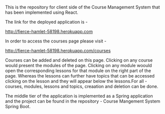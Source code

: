 This is the repository for client side of the Course Management System that has been implemented using React.

The link for the deployed application is - 

http://fierce-hamlet-58198.herokuapp.com

In order to access the courses page please visit - 

http://fierce-hamlet-58198.herokuapp.com/courses

Courses can be added and deleted on this page. Clicking on any course would present the modules of the page.  Clicking on any module woould open the corresponding lessons for that module on the right part of the page. Whereas the lessons can further have topics that can be accessed clicking on the lesson and they will appear below the lessons.For all - courses, modules, lessons and topics, creaation and deletion can be done.

The middle tier of the application is implemented as a Spring application and the project can be found in the repository - Course Mangement System Spring Boot.
